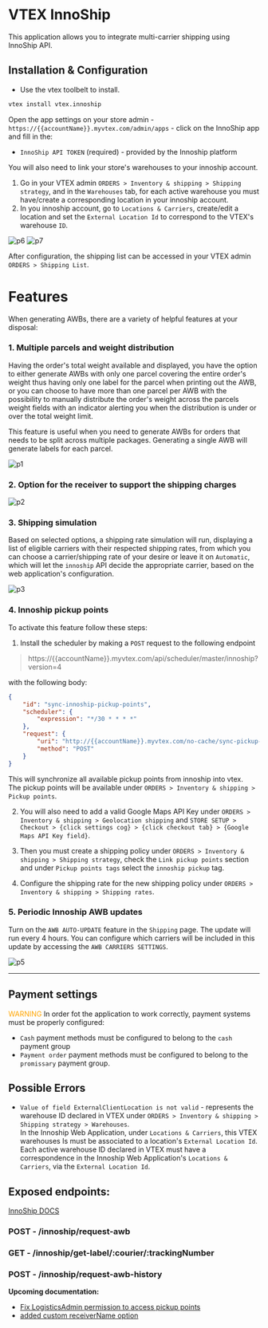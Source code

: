 # VTEX InnoShip

This application allows you to integrate multi-carrier shipping using InnoShip API.

## Installation & Configuration

- Use the vtex toolbelt to install.

```bash
vtex install vtex.innoship
```

Open the app settings on your store admin - `https://{{accountName}}.myvtex.com/admin/apps` - click on the InnoShip app and fill in the:
* `InnoShip API TOKEN` (required) - provided by the Innoship platform

You will also need to link your store's warehouses to your innoship account.

1. Go in your VTEX admin `ORDERS > Inventory & shipping > Shipping strategy`, and in the `Warehouses` tab, 
for each active warehouse you must have/create a corresponding location in your innoship account.
2. In you innoship account, go to `Locations & Carriers`, create/edit a location and set the `External Location Id` to
correspond to the VTEX's warehouse `ID`.

![p6](assets/p6.PNG) ![p7](assets/p7.PNG)

After configuration, the shipping list can be accessed in your VTEX admin `ORDERS > Shipping List`.

# Features

When generating AWBs, there are a variety of helpful features at your disposal:

### 1. Multiple parcels and weight distribution

Having the order's total weight available and displayed, you have the option to either generate AWBs with only one parcel
covering the entire order's weight thus having only one label for the parcel when printing out the AWB, or you can choose
to have more than one parcel per AWB with the possibility to manually distribute the order's weight across the parcels 
weight fields with an indicator alerting you when the distribution is under or over the total weight limit.

This feature is useful when you need to generate AWBs for orders that needs to be split across multiple packages. 
Generating a single AWB will generate labels for each parcel.

![p1](assets/p1.png)

### 2. Option for the receiver to support the shipping charges

![p2](assets/p2.png)

### 3. Shipping simulation

Based on selected options, a shipping rate simulation will run, displaying a list of eligible carriers with their respected
shipping rates, from which you can choose a carrier/shipping rate of your desire or leave it on `Automatic`, which will let the 
`innoship` API decide the appropriate carrier, based on the web application's configuration.

![p3](assets/p3.png)


### 4. Innoship pickup points

To activate this feature follow these steps:

1. Install the scheduler by making a `POST` request to the following endpoint
> https://{{accountName}}.myvtex.com/api/scheduler/master/innoship?version=4

with the following body:

```json
{    
    "id": "sync-innoship-pickup-points",
    "scheduler": {
        "expression": "*/30 * * * *" 
    },
    "request": {
        "uri": "http://{{accountName}}.myvtex.com/no-cache/sync-pickup-points",
        "method": "POST" 
    }
}
```

This will synchronize all available pickup points from innoship into vtex.<br>
The pickup points will be available under `ORDERS > Inventory & shipping > Pickup points`.

2. You will also need to add a valid Google Maps API Key under `ORDERS > Inventory & shipping > Geolocation shipping`
and `STORE SETUP > Checkout > {click settings cog} > {click checkout tab} > {Google Maps API Key field}`.


3. Then you must create a shipping policy under `ORDERS > Inventory & shipping > Shipping strategy`, check the `Link pickup points` section
and under `Pickup points tags` select the `innoship pickup` tag.
   

4. Configure the shipping rate for the new shipping policy under `ORDERS > Inventory & shipping > Shipping rates`.


### 5. Periodic Innoship AWB updates

Turn on the `AWB AUTO-UPDATE` feature in the `Shipping` page.
The update will run every 4 hours.
You can configure which carriers will be included in this update by accessing the `AWB CARRIERS SETTINGS`.

![p5](assets/p5.PNG)

<hr>

## Payment settings

<span style="color: orange">WARNING</span> In order fot the application to work correctly, payment systems must be properly configured:
* `Cash` payment methods must be configured to belong to the `cash` payment group
* `Payment order` payment methods must be configured to belong to the `promissary` payment group.




## Possible Errors

* `Value of field ExternalClientLocation is not valid` - represents the warehouse ID declared in VTEX 
  under `ORDERS > Inventory & shipping > Shipping strategy > Warehouses`.<br>
  In the Innoship Web Application, under `Locations & Carriers`, this VTEX warehouses Is must be associated to a 
  location's `External Location Id`.<br>
  Each active warehouse ID declared in VTEX must have a correspondence in the Innoship Web Application's `Locations & Carriers`,
  via the `External Location Id`.

## Exposed endpoints:

[InnoShip DOCS](https://docs.innoship.io/v1.0/innoship/api-documentation)

### POST - /innoship/request-awb

### GET - /innoship/get-label/:courier/:trackingNumber

### POST - /innoship/request-awb-history


**Upcoming documentation:**

 - [Fix LogisticsAdmin permission to access pickup points](https://github.com/vtex-apps/innoship/pull/9)
 - [added custom receiverName option](https://github.com/vtex-apps/innoship/pull/13)